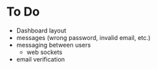 # To Do
- Dashboard layout
- messages (wrong password, invalid email, etc.)
- messaging between users
    - web sockets
- email verification
